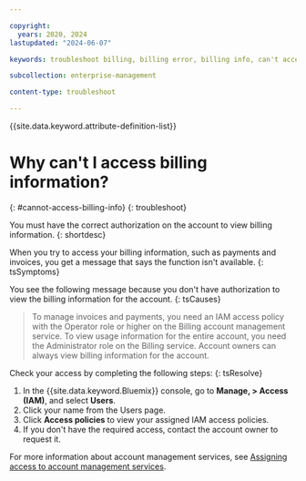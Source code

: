 ```yaml
---

copyright:
  years: 2020, 2024
lastupdated: "2024-06-07"

keywords: troubleshoot billing, billing error, billing info, can't access billing, function unavailable

subcollection: enterprise-management

content-type: troubleshoot

---
```


{{site.data.keyword.attribute-definition-list}}

# Why can't I access billing information?
{: #cannot-access-billing-info}
{: troubleshoot}

You must have the correct authorization on the account to view billing information.
{: shortdesc}

When you try to access your billing information, such as payments and invoices, you get a message that says the function isn't available.
{: tsSymptoms}

You see the following message because you don't have authorization to view the billing information for the account.
{: tsCauses}

> To manage invoices and payments, you need an IAM access policy with the Operator role or higher on the Billing account management service. To view usage information for the entire account, you need the Administrator role on the Billing service. Account owners can always view billing information for the account.

Check your access by completing the following steps:
{: tsResolve}

1. In the {{site.data.keyword.Bluemix}} console, go to **Manage, > Access (IAM)**, and select **Users**.
2. Click your name from the Users page.
3. Click **Access policies** to view your assigned IAM access policies.
4. If you don't have the required access, contact the account owner to request it.

For more information about account management services, see [Assigning access to account management services](/docs/account?topic=account-account-services).
